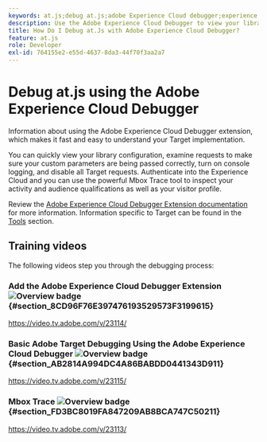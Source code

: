 ```yaml
---
keywords: at.js;debug at.js;adobe Experience Cloud debugger;experience cloud debugger;mbox trace;mbox highlight;debug;debugging
description: Use the Adobe Experience Cloud Debugger to view your library configuration, examine requests, turn on console logging, disable Target call requests, and more.
title: How Do I Debug at.Js with Adobe Experience Cloud Debugger?
feature: at.js
role: Developer
exl-id: 764155e2-e55d-4637-8da3-44f70f3aa2a7
---
```

# Debug at.js using the Adobe Experience Cloud Debugger

Information about using the Adobe Experience Cloud Debugger extension, which makes it fast and easy to understand your Target implementation.

You can quickly view your library configuration, examine requests to make sure your custom parameters are being passed correctly, turn on console logging, and disable all Target requests. Authenticate into the Experience Cloud and you can use the powerful Mbox Trace tool to inspect your activity and audience qualifications as well as your visitor profile.

Review the [Adobe Experience Cloud Debugger Extension documentation](https://experienceleague.adobe.com/docs/debugger/using/experience-cloud-debugger.html) for more information. Information specific to Target can be found in the [Tools](https://experienceleague.adobe.com/docs/debugger/using/tools.html) section.

## Training videos

The following videos step you through the debugging process:

### Add the Adobe Experience Cloud Debugger Extension ![Overview badge](/help/main/assets/overview.png) {#section_8CD96F76E397476193529573F3199615}

<Media slots="video"/>

<https://video.tv.adobe.com/v/23114/>

### Basic Adobe Target Debugging Using the Adobe Experience Cloud Debugger ![Overview badge](/help/main/assets/overview.png) {#section_AB2814A994DC4A86BABDD0441343D911}

<Media slots="video"/>

<https://video.tv.adobe.com/v/23115/>

### Mbox Trace ![Overview badge](/help/main/assets/overview.png) {#section_FD3BC8019FA847209AB8BCA747C50211}

<Media slots="video"/>

<https://video.tv.adobe.com/v/23113/>
